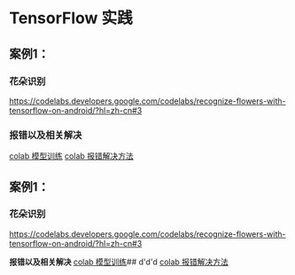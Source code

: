 # TensorFlow 实践

## 案例1：
### 花朵识别
https://codelabs.developers.google.com/codelabs/recognize-flowers-with-tensorflow-on-android/?hl=zh-cn#3

### 报错以及相关解决
[colab 模型训练](./6.md)
[colab 报错解决方法](./6.md)

## 案例1：
### 花朵识别
https://codelabs.developers.google.com/codelabs/recognize-flowers-with-tensorflow-on-android/?hl=zh-cn#3

**报错以及相关解决**
[colab 模型训练](./6.md)## d'd'd
[colab 报错解决方法](./6.md)
